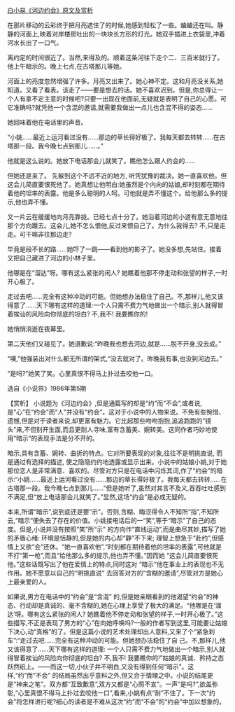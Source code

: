[白小易《河边约会》原文及赏析](https://www.vrrw.net/wx/15333.html)

在那片移动的云彩终于把月亮遮住了的时候,她感到轻松了一些。蛐蛐还在叫。静静的河面上,映着对岸楼房吐出的一块块长方形的灯光。她双手插进上衣袋里,冲着河水长出了一口气。

离约定的时间很近了。当然,来得及的。顺着这条河往下走个二、三百米就行了。他上午暗示的。晚上七点,在古塔那儿等她。

河面上的亮度忽然增强了许多。月亮又出来了。她心神不定。这和月亮没关系,她知道。又看了看表。该走了——要是想去的话。她不喜欢迟到。但是,你总得让一个人有拿不定主意的时候吧?只要一出现在他面前,无疑就是表明了自己的心愿。可它准确吗?就凭他一个含混的邀请,就需要我做出一点儿也含混不得的姿态……

她回味着他在电话里的声音。

“小姚……最近上运河看过没有……那边的草长得好极了。我每天都去转转……在古塔那一段。我今晚七点到那儿……。”

他就是这么说的。她放下电话那会儿就笑了。瞧他怎么跟人约会的……

但她还是来了。 先躲到这个不远不近的地方, 听凭犹豫的裁决。她一直喜欢他。但这会儿简直要恨死他了。她真想让他明白:她虽然是个内向的姑娘,却时刻都在期待着他的坦率的表露。他是多么聪明的人呵。可他就是弄不懂这个。给他那么多的提示,他也弄不懂。

又一片云在缓缓地向月亮靠拢。已经七点十分了。她沿着河边的小道有意无意地往那个方向踱去。这会儿,她不怎么恨他,反过来恨自己了。为什么我得去? 不,只是走走。可干嘛非往那边走?

毕竟是段不长的路……她吓了一跳——看到他的影子了。她没多想,先站住。接着又把自己藏进了河边的小林子里。

他哪是在“溜达”呀。哪有这么紧张的闲人? 她瞧着他那不停走动和张望的样子,一时开心极了。

走过去吧……完全有这种冲动的可能。但她想办法稳住了自己。不,那样儿,他又该得意了……天下哪有这样的道理:一个人只需不费力气地做出一个暗示,别人就得冒着挨讪的风险向你彻底的坦白? 不,我不! 我要瞧你的!

她悄悄消逝在夜幕里。

第二天他们又碰见了。她道歉说:“昨晚我也想去河边,就是……脱不开身,没去成。”

“噢,”他强装出对什么都无所谓的架式,“没去就对了。昨晚我有事,也没到河边去。”

“是吗?”她笑了笑。心里真恨不得马上扑过去咬他一口。

选自《小说界》1986年第5期



【赏析】 小说题为《河边约会》,但是通篇写的却是“约”而“不会”,或者说,是“心”在“约会”而“人”并没有“约会”。这对于小说中的人物来说。不免有些惋惜、遗憾,但是对于读者来说,却更富有魅力。它比起那些吻吻抱抱,追追跑跑的“镜头”来,不但别开生面,而且更耐人寻味,富有含蓄美、婉转美。这同作者巧妙地使用“暗示”的表现手法是分不开的。

暗示,具有含蓄、婉转、曲折的特点。它对所要表现的对象,往往不是明挑直说, 而是通过有选择的描述, 使之隐隐约约地透露或显示出来。小说中的姑娘小姚,对于她那位恋人是非常满意、喜欢的。尽管对方只是在电话中闪烁其词,作了“约会”的暗示:“小姚……最近上运河看过没有……那边的草长得好极了。我每天都去转转……在古塔那一段。我今晚七点到那儿……”但是她听了,虽然对其言不及义,吞吞吐吐感到不满足,但“放上电话那会儿就笑了。”显然,这场“约会”是必成无疑的。

本来,所谓“暗示”,说到底还是要“示”。否则,含糊、晦涩得令人不知所“指”,不知所云,“暗示”便失去了存在的价值。小姚接电话后的一“笑”,等于“暗示”了自己的态度。但是,小说并没有按照“笑”所“示” 的方向作“直线运动”,而是曲尽其妙,描写了她的矛盾心绪: 环境是恬静的,但是她的内心却“静”不下来; 理智上想急于“赴约”,但感情上又欲“会”还休。“她一直喜欢他”,“时刻都在期待着他的坦率的表露”,可他就是不打“第一枪”,而且“给他那么多的提示,他也弄不懂。”因而她 “这会儿简直要恨死他。”这些话既写出了他在爱情上的特点,同时这对 “暗示”他在事业上的表现也不无作用。她不愿意以自己的“明挑直说” 去回答对方的“含糊的邀请”,尽管对方是她心上最亲爱的人。

如果说,男方在电话中的“约会”是“含混” 的,但是她亲眼看到的他渴望“约会”的神态、行动却是真诚的、毫不含糊的,她在心理上享受了极大的满足。“他哪是在‘溜达’呀。哪有这么紧张的闲人? 她瞧着他不停走动和张望的样子,一时开心极了。”这些描写,不正是表现了男方的“心”在向她呼唤吗?一般的作者写到这里,可能要让姑娘下决心,动“真格”的了。但是这篇小说的艺术处理却出人意料,又来了个“紧急刹车”:“走过去吧……完全有这种冲动的可能。但她想办法稳住了自 己。不,那样儿,他又该得意了……天下哪有这样的道理: 一个人只需不费力气地做出一个暗示,别人就得冒着挨讪的风险向你彻底的坦白? 不,我不! 我要瞧你的!”姑娘的真诚、矜持之态跃然纸上。——而这一切,小伙子并不明白,又没有得到任何“暗示”。这样,“约”而“不会” 的结局虽然出乎意料之外,但又合于情理之中。小说的结尾更是“神来之笔”。双方都“互致歉意”,双方又都是“心照不宣”。一声“是吗?”,欲盖弥彰,“心里真恨不得马上扑过去咬他一口”,看来,小姚有点“耐”不住了。下一次“约会”将怎样进行呢?细心的读者是不难从这次“约”而“不会”的“约会”中加以想象的。

